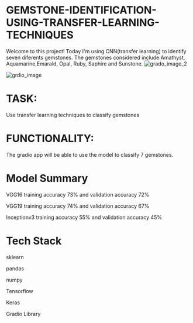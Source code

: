 # GEMSTONE-IDENTIFICATION-USING-TRANSFER-LEARNING-TECHNIQUES
Welcome to this project! Today I'm using CNN(transfer learning) to identify seven diferents gemstones. The gemstones considered include:Amathyst, Aquamarine,Emarald, Opal, Ruby, Saphire and Sunstone.
![grado_image_2](https://user-images.githubusercontent.com/72034856/126046563-382e8c0f-0d70-443a-9fae-d3b6fcf89eef.PNG)



![grdio_image](https://user-images.githubusercontent.com/72034856/126046566-e625cf23-4e18-4c6a-98e2-085f1a95175e.PNG)


# TASK: 
Use transfer learning techniques to classify gemstones

# FUNCTIONALITY:
The gradio app will be able to use the model to classify 7 gemstones.

# Model Summary
VGG16 training accuracy 73% and validation accuracy 72%

VGG19 training accuracy 74% and validation accuracy 67%

Inceptionv3 training accuracy 55% and validation accuracy 45%

 # Tech Stack
 sklearn
 
 pandas
 
 numpy
 
Tensorflow

Keras

Gradio Library
